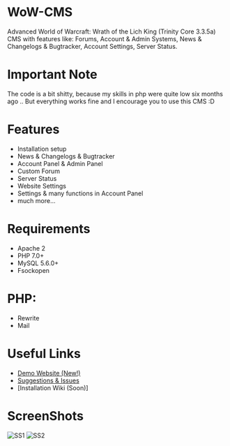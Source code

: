 # WoW-CMS

Advanced World of Warcraft: Wrath of the Lich King (Trinity Core 3.3.5a) CMS with features like: Forums, Account &amp; Admin Systems, News &amp; Changelogs &amp; Bugtracker, Account Settings, Server Status.

# Important Note

The code is a bit shitty, because my skills in php were quite low six months ago .. But everything works fine and I encourage you to use this CMS :D

# Features
- Installation setup
- News & Changelogs & Bugtracker
- Account Panel & Admin Panel
- Custom Forum
- Server Status
- Website Settings
- Settings & many functions in Account Panel
- much more...

# Requirements
- Apache 2
- PHP 7.0+
- MySQL 5.6.0+
- Fsockopen

# PHP:
- Rewrite
- Mail

# Useful Links
- [Demo Website (New!)](http://185.239.238.237/)
- [Suggestions & Issues](https://github.com/Markuu/WoW-CMS/issues)
- [Installation Wiki (Soon)]

# ScreenShots
![SS1](https://i.imgur.com/RoxJE24.png)
![SS2](https://i.imgur.com/jGcFdbj.png)